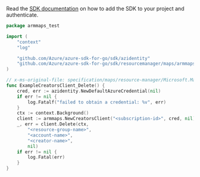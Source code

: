 Read the [SDK documentation](https://github.com/Azure/azure-sdk-for-go/blob/sdk%2Fresourcemanager%2Fmaps%2Farmmaps%2Fv0.2.0/sdk/resourcemanager/maps/armmaps/README.md) on how to add the SDK to your project and authenticate.

```go
package armmaps_test

import (
	"context"
	"log"

	"github.com/Azure/azure-sdk-for-go/sdk/azidentity"
	"github.com/Azure/azure-sdk-for-go/sdk/resourcemanager/maps/armmaps"
)

// x-ms-original-file: specification/maps/resource-manager/Microsoft.Maps/preview/2021-12-01-preview/examples/DeleteMapsCreator.json
func ExampleCreatorsClient_Delete() {
	cred, err := azidentity.NewDefaultAzureCredential(nil)
	if err != nil {
		log.Fatalf("failed to obtain a credential: %v", err)
	}
	ctx := context.Background()
	client := armmaps.NewCreatorsClient("<subscription-id>", cred, nil)
	_, err = client.Delete(ctx,
		"<resource-group-name>",
		"<account-name>",
		"<creator-name>",
		nil)
	if err != nil {
		log.Fatal(err)
	}
}
```
